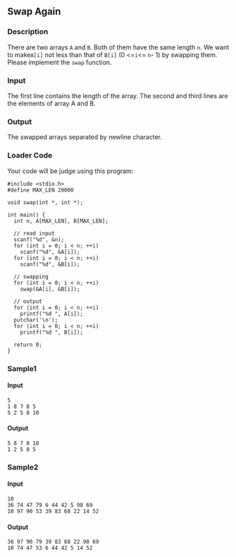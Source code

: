 Swap Again
----------

### Description

<div>

There are two arrays `A` and `B`. Both of them have the same length `n`.
We want to make`A[i]` not less than that of `B[i]` (0 \<=`i`\<= `n`- 1)
by swapping them. Please implement the `swap` function.

</div>

### Input

The first line contains the length of the array. The second and third
lines are the elements of array A and B.

### Output

The swapped arrays separated by newline character.

### Loader Code

<div>

Your code will be judge using this program:

</div>

    #include <‍stdio.h>
    #define MAX_LEN 20000

    void swap(int *, int *);

    int main() {
      int n, A[MAX_LEN], B[MAX_LEN];

      // read input
      scanf("%d", &n);
      for (int i = 0; i <‍ n; ++i)
        scanf("%d", &A[i]);
      for (int i = 0; i <‍ n; ++i)
        scanf("%d", &B[i]);

      // swapping
      for (int i = 0; i <‍ n; ++i)
        swap(&A[i], &B[i]);

      // output
      for (int i = 0; i <‍ n; ++i)
        printf("%d ", A[i]);
      putchar('\n');
      for (int i = 0; i <‍ n; ++i)
        printf("%d ", B[i]);

      return 0;
    }

<div>

### Sample1

#### Input

    5
    1 8 7 8 5 
    5 2 5 8 10 

#### Output

    5 8 7 8 10 
    1 2 5 8 5 

</div>

<div>

### Sample2

#### Input

    10
    36 74 47 79 6 44 42 5 98 69 
    10 97 90 53 39 83 68 22 14 52 

#### Output

    36 97 90 79 39 83 68 22 98 69 
    10 74 47 53 6 44 42 5 14 52 

</div>
